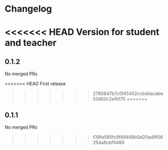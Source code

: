 # Changelog

<!-- <START NEW CHANGELOG ENTRY> -->
<<<<<<< HEAD
Version for student and teacher
=======

## 0.1.2

No merged PRs

<!-- <END NEW CHANGELOG ENTRY> -->
<<<<<<< HEAD
First release
>>>>>>> 2780847b7c0f45452ccbddacabe53d00c2efb175
=======

## 0.1.1

No merged PRs

>>>>>>> f38fa585fc8f89488b5d20ad9f06254a8cbf9489

